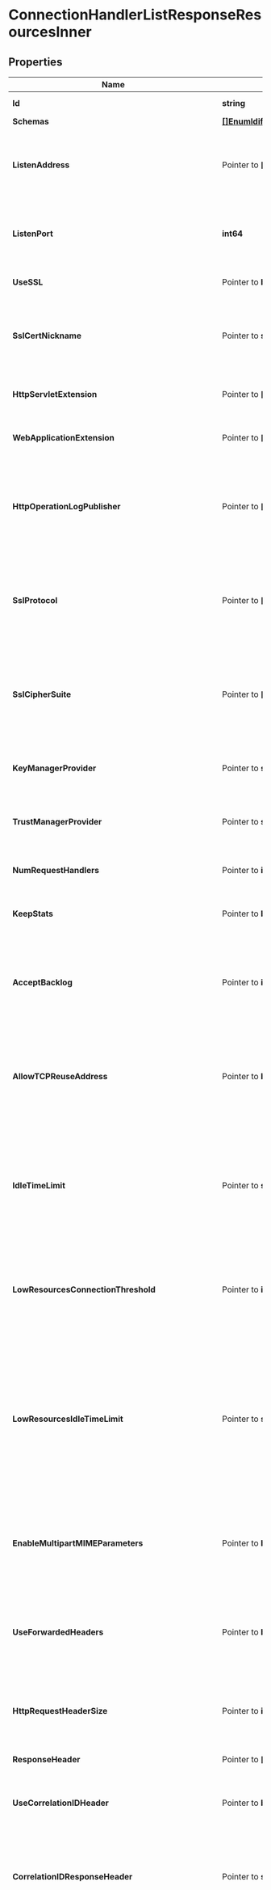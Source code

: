 # ConnectionHandlerListResponseResourcesInner

## Properties

Name | Type | Description | Notes
------------ | ------------- | ------------- | -------------
**Id** | **string** | Name of the Connection Handler | 
**Schemas** | [**[]EnumldifConnectionHandlerSchemaUrn**](EnumldifConnectionHandlerSchemaUrn.md) |  | 
**ListenAddress** | Pointer to **[]string** | Specifies the address or set of addresses on which this LDAP Connection Handler should listen for connections from LDAP clients. | [optional] 
**ListenPort** | **int64** | Specifies the port number on which the LDAP Connection Handler will listen for connections from clients. | 
**UseSSL** | Pointer to **bool** | Indicates whether the LDAP Connection Handler should use SSL. | [optional] 
**SslCertNickname** | Pointer to **string** | Specifies the nickname (also called the alias) of the certificate that the LDAP Connection Handler should use when performing SSL communication. | [optional] 
**HttpServletExtension** | Pointer to **[]string** | Specifies information about servlets that will be provided via this connection handler. | [optional] 
**WebApplicationExtension** | Pointer to **[]string** | Specifies information about web applications that will be provided via this connection handler. | [optional] 
**HttpOperationLogPublisher** | Pointer to **[]string** | Specifies the set of HTTP operation loggers that should be used to log information about requests and responses for operations processed through this HTTP Connection Handler. | [optional] 
**SslProtocol** | Pointer to **[]string** | Specifies the names of the TLS protocols that are allowed for use in SSL or StartTLS communication. The set of supported ssl protocols can be viewed via the ssl context monitor entry. | [optional] 
**SslCipherSuite** | Pointer to **[]string** | Specifies the names of the TLS cipher suites that are allowed for use in SSL or StartTLS communication. The set of supported cipher suites can be viewed via the ssl context monitor entry. | [optional] 
**KeyManagerProvider** | Pointer to **string** | Specifies the name of the key manager that should be used with this LDAP Connection Handler . | [optional] 
**TrustManagerProvider** | Pointer to **string** | Specifies the name of the trust manager that should be used with the LDAP Connection Handler . | [optional] 
**NumRequestHandlers** | Pointer to **int64** | Specifies the number of request handlers that are used to read requests from clients. | [optional] 
**KeepStats** | Pointer to **bool** | Indicates whether to enable statistics collection for this connection handler. | [optional] 
**AcceptBacklog** | Pointer to **int64** | Specifies the maximum number of pending connection attempts that are allowed to queue up in the accept backlog before the server starts rejecting new connection attempts. | [optional] 
**AllowTCPReuseAddress** | Pointer to **bool** | Indicates whether the server should attempt to reuse socket descriptors. This may be useful in environments with a high rate of connection establishment and termination. | [optional] 
**IdleTimeLimit** | Pointer to **string** | Specifies the maximum idle time for a connection. The max idle time is applied when waiting for a new request to be received on a connection, when reading the headers and content of a request, or when writing the headers and content of a response. | [optional] 
**LowResourcesConnectionThreshold** | Pointer to **int64** | Specifies the number of connections, which if exceeded, places this handler in a low resource state where a different idle time limit is applied on the connections. | [optional] 
**LowResourcesIdleTimeLimit** | Pointer to **string** | Specifies the maximum idle time for a connection when this handler is in a low resource state as defined by low-resource-connections. The max idle time is applied when waiting for a new request to be received on a connection, when reading the headers and content of a request, or when writing the headers and content of a response. | [optional] 
**EnableMultipartMIMEParameters** | Pointer to **bool** | Determines whether request form parameters submitted in multipart/ form-data (RFC 2388) format should be processed as request parameters. | [optional] 
**UseForwardedHeaders** | Pointer to **bool** | Indicates whether to use \&quot;Forwarded\&quot; and \&quot;X-Forwarded-*\&quot; request headers to override corresponding HTTP request information available during request processing. | [optional] 
**HttpRequestHeaderSize** | Pointer to **int64** | Specifies the maximum buffer size of an http request including the request uri and all of the request headers. | [optional] 
**ResponseHeader** | Pointer to **[]string** | Specifies HTTP header fields and values added to response headers for all requests. | [optional] 
**UseCorrelationIDHeader** | Pointer to **bool** | If enabled, a correlation ID header will be added to outgoing HTTP responses. | [optional] 
**CorrelationIDResponseHeader** | Pointer to **string** | Specifies the name of the HTTP response header that will contain a correlation ID value. Example values are \&quot;Correlation-Id\&quot;, \&quot;X-Amzn-Trace-Id\&quot;, and \&quot;X-Request-Id\&quot;. | [optional] 
**CorrelationIDRequestHeader** | Pointer to **[]string** | Specifies the set of HTTP request headers that may contain a value to be used as the correlation ID. Example values are \&quot;Correlation-Id\&quot;, \&quot;X-Amzn-Trace-Id\&quot;, and \&quot;X-Request-Id\&quot;. | [optional] 
**SslClientAuthPolicy** | Pointer to [**EnumconnectionHandlerSslClientAuthPolicyProp**](EnumconnectionHandlerSslClientAuthPolicyProp.md) |  | [optional] 
**Description** | Pointer to **string** | A description for this Connection Handler | [optional] 
**Enabled** | **bool** | Indicates whether the Connection Handler is enabled. | 
**Meta** | Pointer to [**MetaMeta**](MetaMeta.md) |  | [optional] 
**Urnpingidentityschemasconfigurationmessages20** | Pointer to [**MetaUrnPingidentitySchemasConfigurationMessages20**](MetaUrnPingidentitySchemasConfigurationMessages20.md) |  | [optional] 
**AllowedClient** | Pointer to **[]string** | Specifies a set of address masks that determines the addresses of the clients that are allowed to establish connections to this connection handler. | [optional] 
**DeniedClient** | Pointer to **[]string** | Specifies a set of address masks that determines the addresses of the clients that are not allowed to establish connections to this connection handler. | [optional] 
**AllowStartTLS** | Pointer to **bool** | Indicates whether clients are allowed to use StartTLS. | [optional] 
**AllowLDAPV2** | Pointer to **bool** | Indicates whether connections from LDAPv2 clients are allowed. | [optional] 
**UseTCPKeepAlive** | Pointer to **bool** | Indicates whether the LDAP Connection Handler should use TCP keep-alive. | [optional] 
**SendRejectionNotice** | Pointer to **bool** | Indicates whether the LDAP Connection Handler should send a notice of disconnection extended response message to the client if a new connection is rejected for some reason. | [optional] 
**FailedBindResponseDelay** | Pointer to **string** | Specifies the length of time that the server should delay the response to non-successful bind operations. A value of zero milliseconds indicates that non-successful bind operations should not be delayed. | [optional] 
**MaxRequestSize** | Pointer to **string** | Specifies the size of the largest LDAP request message that will be allowed by this LDAP Connection handler. | [optional] 
**MaxCancelHandlers** | Pointer to **int64** | Specifies the maximum number of threads that are used to process cancel and abandon requests from clients. | [optional] 
**NumAcceptHandlers** | Pointer to **int64** | Specifies the number of threads that are used to accept new client connections, and to perform any initial preparation on those connections that may be needed before the connection can be used to read requests and send responses. | [optional] 
**MaxBlockedWriteTimeLimit** | Pointer to **string** | Specifies the maximum length of time that attempts to write data to LDAP clients should be allowed to block. | [optional] 
**AutoAuthenticateUsingClientCertificate** | Pointer to **bool** | Indicates whether to attempt to automatically authenticate a client connection that has established a secure communication channel (using either SSL or StartTLS) and presented its own client certificate. Generally, clients should use the SASL EXTERNAL mechanism to authenticate using a client certificate, but some clients may not support that capability and/or may expect automatic authentication. | [optional] 
**CloseConnectionsWhenUnavailable** | Pointer to **bool** | Indicates whether all connections associated with this LDAP Connection Handler should be closed and no new connections accepted when the server has determined that it is \&quot;unavailable.\&quot; This allows clients (or a network load balancer) to route requests to another server. | [optional] 
**CloseConnectionsOnExplicitGC** | Pointer to **bool** | Indicates whether all connections associated with this LDAP Connection Handler should be closed before an explicit garbage collection is performed to allow clients to route requests to another server. | [optional] 
**LdifDirectory** | **string** | Specifies the path to the directory in which the LDIF files should be placed. | 
**PollInterval** | **string** | Specifies how frequently the LDIF connection handler should check the LDIF directory to determine whether a new LDIF file has been added. | 

## Methods

### NewConnectionHandlerListResponseResourcesInner

`func NewConnectionHandlerListResponseResourcesInner(id string, schemas []EnumldifConnectionHandlerSchemaUrn, listenPort int64, enabled bool, ldifDirectory string, pollInterval string, ) *ConnectionHandlerListResponseResourcesInner`

NewConnectionHandlerListResponseResourcesInner instantiates a new ConnectionHandlerListResponseResourcesInner object
This constructor will assign default values to properties that have it defined,
and makes sure properties required by API are set, but the set of arguments
will change when the set of required properties is changed

### NewConnectionHandlerListResponseResourcesInnerWithDefaults

`func NewConnectionHandlerListResponseResourcesInnerWithDefaults() *ConnectionHandlerListResponseResourcesInner`

NewConnectionHandlerListResponseResourcesInnerWithDefaults instantiates a new ConnectionHandlerListResponseResourcesInner object
This constructor will only assign default values to properties that have it defined,
but it doesn't guarantee that properties required by API are set

### GetId

`func (o *ConnectionHandlerListResponseResourcesInner) GetId() string`

GetId returns the Id field if non-nil, zero value otherwise.

### GetIdOk

`func (o *ConnectionHandlerListResponseResourcesInner) GetIdOk() (*string, bool)`

GetIdOk returns a tuple with the Id field if it's non-nil, zero value otherwise
and a boolean to check if the value has been set.

### SetId

`func (o *ConnectionHandlerListResponseResourcesInner) SetId(v string)`

SetId sets Id field to given value.


### GetSchemas

`func (o *ConnectionHandlerListResponseResourcesInner) GetSchemas() []EnumldifConnectionHandlerSchemaUrn`

GetSchemas returns the Schemas field if non-nil, zero value otherwise.

### GetSchemasOk

`func (o *ConnectionHandlerListResponseResourcesInner) GetSchemasOk() (*[]EnumldifConnectionHandlerSchemaUrn, bool)`

GetSchemasOk returns a tuple with the Schemas field if it's non-nil, zero value otherwise
and a boolean to check if the value has been set.

### SetSchemas

`func (o *ConnectionHandlerListResponseResourcesInner) SetSchemas(v []EnumldifConnectionHandlerSchemaUrn)`

SetSchemas sets Schemas field to given value.


### GetListenAddress

`func (o *ConnectionHandlerListResponseResourcesInner) GetListenAddress() []string`

GetListenAddress returns the ListenAddress field if non-nil, zero value otherwise.

### GetListenAddressOk

`func (o *ConnectionHandlerListResponseResourcesInner) GetListenAddressOk() (*[]string, bool)`

GetListenAddressOk returns a tuple with the ListenAddress field if it's non-nil, zero value otherwise
and a boolean to check if the value has been set.

### SetListenAddress

`func (o *ConnectionHandlerListResponseResourcesInner) SetListenAddress(v []string)`

SetListenAddress sets ListenAddress field to given value.

### HasListenAddress

`func (o *ConnectionHandlerListResponseResourcesInner) HasListenAddress() bool`

HasListenAddress returns a boolean if a field has been set.

### GetListenPort

`func (o *ConnectionHandlerListResponseResourcesInner) GetListenPort() int64`

GetListenPort returns the ListenPort field if non-nil, zero value otherwise.

### GetListenPortOk

`func (o *ConnectionHandlerListResponseResourcesInner) GetListenPortOk() (*int64, bool)`

GetListenPortOk returns a tuple with the ListenPort field if it's non-nil, zero value otherwise
and a boolean to check if the value has been set.

### SetListenPort

`func (o *ConnectionHandlerListResponseResourcesInner) SetListenPort(v int64)`

SetListenPort sets ListenPort field to given value.


### GetUseSSL

`func (o *ConnectionHandlerListResponseResourcesInner) GetUseSSL() bool`

GetUseSSL returns the UseSSL field if non-nil, zero value otherwise.

### GetUseSSLOk

`func (o *ConnectionHandlerListResponseResourcesInner) GetUseSSLOk() (*bool, bool)`

GetUseSSLOk returns a tuple with the UseSSL field if it's non-nil, zero value otherwise
and a boolean to check if the value has been set.

### SetUseSSL

`func (o *ConnectionHandlerListResponseResourcesInner) SetUseSSL(v bool)`

SetUseSSL sets UseSSL field to given value.

### HasUseSSL

`func (o *ConnectionHandlerListResponseResourcesInner) HasUseSSL() bool`

HasUseSSL returns a boolean if a field has been set.

### GetSslCertNickname

`func (o *ConnectionHandlerListResponseResourcesInner) GetSslCertNickname() string`

GetSslCertNickname returns the SslCertNickname field if non-nil, zero value otherwise.

### GetSslCertNicknameOk

`func (o *ConnectionHandlerListResponseResourcesInner) GetSslCertNicknameOk() (*string, bool)`

GetSslCertNicknameOk returns a tuple with the SslCertNickname field if it's non-nil, zero value otherwise
and a boolean to check if the value has been set.

### SetSslCertNickname

`func (o *ConnectionHandlerListResponseResourcesInner) SetSslCertNickname(v string)`

SetSslCertNickname sets SslCertNickname field to given value.

### HasSslCertNickname

`func (o *ConnectionHandlerListResponseResourcesInner) HasSslCertNickname() bool`

HasSslCertNickname returns a boolean if a field has been set.

### GetHttpServletExtension

`func (o *ConnectionHandlerListResponseResourcesInner) GetHttpServletExtension() []string`

GetHttpServletExtension returns the HttpServletExtension field if non-nil, zero value otherwise.

### GetHttpServletExtensionOk

`func (o *ConnectionHandlerListResponseResourcesInner) GetHttpServletExtensionOk() (*[]string, bool)`

GetHttpServletExtensionOk returns a tuple with the HttpServletExtension field if it's non-nil, zero value otherwise
and a boolean to check if the value has been set.

### SetHttpServletExtension

`func (o *ConnectionHandlerListResponseResourcesInner) SetHttpServletExtension(v []string)`

SetHttpServletExtension sets HttpServletExtension field to given value.

### HasHttpServletExtension

`func (o *ConnectionHandlerListResponseResourcesInner) HasHttpServletExtension() bool`

HasHttpServletExtension returns a boolean if a field has been set.

### GetWebApplicationExtension

`func (o *ConnectionHandlerListResponseResourcesInner) GetWebApplicationExtension() []string`

GetWebApplicationExtension returns the WebApplicationExtension field if non-nil, zero value otherwise.

### GetWebApplicationExtensionOk

`func (o *ConnectionHandlerListResponseResourcesInner) GetWebApplicationExtensionOk() (*[]string, bool)`

GetWebApplicationExtensionOk returns a tuple with the WebApplicationExtension field if it's non-nil, zero value otherwise
and a boolean to check if the value has been set.

### SetWebApplicationExtension

`func (o *ConnectionHandlerListResponseResourcesInner) SetWebApplicationExtension(v []string)`

SetWebApplicationExtension sets WebApplicationExtension field to given value.

### HasWebApplicationExtension

`func (o *ConnectionHandlerListResponseResourcesInner) HasWebApplicationExtension() bool`

HasWebApplicationExtension returns a boolean if a field has been set.

### GetHttpOperationLogPublisher

`func (o *ConnectionHandlerListResponseResourcesInner) GetHttpOperationLogPublisher() []string`

GetHttpOperationLogPublisher returns the HttpOperationLogPublisher field if non-nil, zero value otherwise.

### GetHttpOperationLogPublisherOk

`func (o *ConnectionHandlerListResponseResourcesInner) GetHttpOperationLogPublisherOk() (*[]string, bool)`

GetHttpOperationLogPublisherOk returns a tuple with the HttpOperationLogPublisher field if it's non-nil, zero value otherwise
and a boolean to check if the value has been set.

### SetHttpOperationLogPublisher

`func (o *ConnectionHandlerListResponseResourcesInner) SetHttpOperationLogPublisher(v []string)`

SetHttpOperationLogPublisher sets HttpOperationLogPublisher field to given value.

### HasHttpOperationLogPublisher

`func (o *ConnectionHandlerListResponseResourcesInner) HasHttpOperationLogPublisher() bool`

HasHttpOperationLogPublisher returns a boolean if a field has been set.

### GetSslProtocol

`func (o *ConnectionHandlerListResponseResourcesInner) GetSslProtocol() []string`

GetSslProtocol returns the SslProtocol field if non-nil, zero value otherwise.

### GetSslProtocolOk

`func (o *ConnectionHandlerListResponseResourcesInner) GetSslProtocolOk() (*[]string, bool)`

GetSslProtocolOk returns a tuple with the SslProtocol field if it's non-nil, zero value otherwise
and a boolean to check if the value has been set.

### SetSslProtocol

`func (o *ConnectionHandlerListResponseResourcesInner) SetSslProtocol(v []string)`

SetSslProtocol sets SslProtocol field to given value.

### HasSslProtocol

`func (o *ConnectionHandlerListResponseResourcesInner) HasSslProtocol() bool`

HasSslProtocol returns a boolean if a field has been set.

### GetSslCipherSuite

`func (o *ConnectionHandlerListResponseResourcesInner) GetSslCipherSuite() []string`

GetSslCipherSuite returns the SslCipherSuite field if non-nil, zero value otherwise.

### GetSslCipherSuiteOk

`func (o *ConnectionHandlerListResponseResourcesInner) GetSslCipherSuiteOk() (*[]string, bool)`

GetSslCipherSuiteOk returns a tuple with the SslCipherSuite field if it's non-nil, zero value otherwise
and a boolean to check if the value has been set.

### SetSslCipherSuite

`func (o *ConnectionHandlerListResponseResourcesInner) SetSslCipherSuite(v []string)`

SetSslCipherSuite sets SslCipherSuite field to given value.

### HasSslCipherSuite

`func (o *ConnectionHandlerListResponseResourcesInner) HasSslCipherSuite() bool`

HasSslCipherSuite returns a boolean if a field has been set.

### GetKeyManagerProvider

`func (o *ConnectionHandlerListResponseResourcesInner) GetKeyManagerProvider() string`

GetKeyManagerProvider returns the KeyManagerProvider field if non-nil, zero value otherwise.

### GetKeyManagerProviderOk

`func (o *ConnectionHandlerListResponseResourcesInner) GetKeyManagerProviderOk() (*string, bool)`

GetKeyManagerProviderOk returns a tuple with the KeyManagerProvider field if it's non-nil, zero value otherwise
and a boolean to check if the value has been set.

### SetKeyManagerProvider

`func (o *ConnectionHandlerListResponseResourcesInner) SetKeyManagerProvider(v string)`

SetKeyManagerProvider sets KeyManagerProvider field to given value.

### HasKeyManagerProvider

`func (o *ConnectionHandlerListResponseResourcesInner) HasKeyManagerProvider() bool`

HasKeyManagerProvider returns a boolean if a field has been set.

### GetTrustManagerProvider

`func (o *ConnectionHandlerListResponseResourcesInner) GetTrustManagerProvider() string`

GetTrustManagerProvider returns the TrustManagerProvider field if non-nil, zero value otherwise.

### GetTrustManagerProviderOk

`func (o *ConnectionHandlerListResponseResourcesInner) GetTrustManagerProviderOk() (*string, bool)`

GetTrustManagerProviderOk returns a tuple with the TrustManagerProvider field if it's non-nil, zero value otherwise
and a boolean to check if the value has been set.

### SetTrustManagerProvider

`func (o *ConnectionHandlerListResponseResourcesInner) SetTrustManagerProvider(v string)`

SetTrustManagerProvider sets TrustManagerProvider field to given value.

### HasTrustManagerProvider

`func (o *ConnectionHandlerListResponseResourcesInner) HasTrustManagerProvider() bool`

HasTrustManagerProvider returns a boolean if a field has been set.

### GetNumRequestHandlers

`func (o *ConnectionHandlerListResponseResourcesInner) GetNumRequestHandlers() int64`

GetNumRequestHandlers returns the NumRequestHandlers field if non-nil, zero value otherwise.

### GetNumRequestHandlersOk

`func (o *ConnectionHandlerListResponseResourcesInner) GetNumRequestHandlersOk() (*int64, bool)`

GetNumRequestHandlersOk returns a tuple with the NumRequestHandlers field if it's non-nil, zero value otherwise
and a boolean to check if the value has been set.

### SetNumRequestHandlers

`func (o *ConnectionHandlerListResponseResourcesInner) SetNumRequestHandlers(v int64)`

SetNumRequestHandlers sets NumRequestHandlers field to given value.

### HasNumRequestHandlers

`func (o *ConnectionHandlerListResponseResourcesInner) HasNumRequestHandlers() bool`

HasNumRequestHandlers returns a boolean if a field has been set.

### GetKeepStats

`func (o *ConnectionHandlerListResponseResourcesInner) GetKeepStats() bool`

GetKeepStats returns the KeepStats field if non-nil, zero value otherwise.

### GetKeepStatsOk

`func (o *ConnectionHandlerListResponseResourcesInner) GetKeepStatsOk() (*bool, bool)`

GetKeepStatsOk returns a tuple with the KeepStats field if it's non-nil, zero value otherwise
and a boolean to check if the value has been set.

### SetKeepStats

`func (o *ConnectionHandlerListResponseResourcesInner) SetKeepStats(v bool)`

SetKeepStats sets KeepStats field to given value.

### HasKeepStats

`func (o *ConnectionHandlerListResponseResourcesInner) HasKeepStats() bool`

HasKeepStats returns a boolean if a field has been set.

### GetAcceptBacklog

`func (o *ConnectionHandlerListResponseResourcesInner) GetAcceptBacklog() int64`

GetAcceptBacklog returns the AcceptBacklog field if non-nil, zero value otherwise.

### GetAcceptBacklogOk

`func (o *ConnectionHandlerListResponseResourcesInner) GetAcceptBacklogOk() (*int64, bool)`

GetAcceptBacklogOk returns a tuple with the AcceptBacklog field if it's non-nil, zero value otherwise
and a boolean to check if the value has been set.

### SetAcceptBacklog

`func (o *ConnectionHandlerListResponseResourcesInner) SetAcceptBacklog(v int64)`

SetAcceptBacklog sets AcceptBacklog field to given value.

### HasAcceptBacklog

`func (o *ConnectionHandlerListResponseResourcesInner) HasAcceptBacklog() bool`

HasAcceptBacklog returns a boolean if a field has been set.

### GetAllowTCPReuseAddress

`func (o *ConnectionHandlerListResponseResourcesInner) GetAllowTCPReuseAddress() bool`

GetAllowTCPReuseAddress returns the AllowTCPReuseAddress field if non-nil, zero value otherwise.

### GetAllowTCPReuseAddressOk

`func (o *ConnectionHandlerListResponseResourcesInner) GetAllowTCPReuseAddressOk() (*bool, bool)`

GetAllowTCPReuseAddressOk returns a tuple with the AllowTCPReuseAddress field if it's non-nil, zero value otherwise
and a boolean to check if the value has been set.

### SetAllowTCPReuseAddress

`func (o *ConnectionHandlerListResponseResourcesInner) SetAllowTCPReuseAddress(v bool)`

SetAllowTCPReuseAddress sets AllowTCPReuseAddress field to given value.

### HasAllowTCPReuseAddress

`func (o *ConnectionHandlerListResponseResourcesInner) HasAllowTCPReuseAddress() bool`

HasAllowTCPReuseAddress returns a boolean if a field has been set.

### GetIdleTimeLimit

`func (o *ConnectionHandlerListResponseResourcesInner) GetIdleTimeLimit() string`

GetIdleTimeLimit returns the IdleTimeLimit field if non-nil, zero value otherwise.

### GetIdleTimeLimitOk

`func (o *ConnectionHandlerListResponseResourcesInner) GetIdleTimeLimitOk() (*string, bool)`

GetIdleTimeLimitOk returns a tuple with the IdleTimeLimit field if it's non-nil, zero value otherwise
and a boolean to check if the value has been set.

### SetIdleTimeLimit

`func (o *ConnectionHandlerListResponseResourcesInner) SetIdleTimeLimit(v string)`

SetIdleTimeLimit sets IdleTimeLimit field to given value.

### HasIdleTimeLimit

`func (o *ConnectionHandlerListResponseResourcesInner) HasIdleTimeLimit() bool`

HasIdleTimeLimit returns a boolean if a field has been set.

### GetLowResourcesConnectionThreshold

`func (o *ConnectionHandlerListResponseResourcesInner) GetLowResourcesConnectionThreshold() int64`

GetLowResourcesConnectionThreshold returns the LowResourcesConnectionThreshold field if non-nil, zero value otherwise.

### GetLowResourcesConnectionThresholdOk

`func (o *ConnectionHandlerListResponseResourcesInner) GetLowResourcesConnectionThresholdOk() (*int64, bool)`

GetLowResourcesConnectionThresholdOk returns a tuple with the LowResourcesConnectionThreshold field if it's non-nil, zero value otherwise
and a boolean to check if the value has been set.

### SetLowResourcesConnectionThreshold

`func (o *ConnectionHandlerListResponseResourcesInner) SetLowResourcesConnectionThreshold(v int64)`

SetLowResourcesConnectionThreshold sets LowResourcesConnectionThreshold field to given value.

### HasLowResourcesConnectionThreshold

`func (o *ConnectionHandlerListResponseResourcesInner) HasLowResourcesConnectionThreshold() bool`

HasLowResourcesConnectionThreshold returns a boolean if a field has been set.

### GetLowResourcesIdleTimeLimit

`func (o *ConnectionHandlerListResponseResourcesInner) GetLowResourcesIdleTimeLimit() string`

GetLowResourcesIdleTimeLimit returns the LowResourcesIdleTimeLimit field if non-nil, zero value otherwise.

### GetLowResourcesIdleTimeLimitOk

`func (o *ConnectionHandlerListResponseResourcesInner) GetLowResourcesIdleTimeLimitOk() (*string, bool)`

GetLowResourcesIdleTimeLimitOk returns a tuple with the LowResourcesIdleTimeLimit field if it's non-nil, zero value otherwise
and a boolean to check if the value has been set.

### SetLowResourcesIdleTimeLimit

`func (o *ConnectionHandlerListResponseResourcesInner) SetLowResourcesIdleTimeLimit(v string)`

SetLowResourcesIdleTimeLimit sets LowResourcesIdleTimeLimit field to given value.

### HasLowResourcesIdleTimeLimit

`func (o *ConnectionHandlerListResponseResourcesInner) HasLowResourcesIdleTimeLimit() bool`

HasLowResourcesIdleTimeLimit returns a boolean if a field has been set.

### GetEnableMultipartMIMEParameters

`func (o *ConnectionHandlerListResponseResourcesInner) GetEnableMultipartMIMEParameters() bool`

GetEnableMultipartMIMEParameters returns the EnableMultipartMIMEParameters field if non-nil, zero value otherwise.

### GetEnableMultipartMIMEParametersOk

`func (o *ConnectionHandlerListResponseResourcesInner) GetEnableMultipartMIMEParametersOk() (*bool, bool)`

GetEnableMultipartMIMEParametersOk returns a tuple with the EnableMultipartMIMEParameters field if it's non-nil, zero value otherwise
and a boolean to check if the value has been set.

### SetEnableMultipartMIMEParameters

`func (o *ConnectionHandlerListResponseResourcesInner) SetEnableMultipartMIMEParameters(v bool)`

SetEnableMultipartMIMEParameters sets EnableMultipartMIMEParameters field to given value.

### HasEnableMultipartMIMEParameters

`func (o *ConnectionHandlerListResponseResourcesInner) HasEnableMultipartMIMEParameters() bool`

HasEnableMultipartMIMEParameters returns a boolean if a field has been set.

### GetUseForwardedHeaders

`func (o *ConnectionHandlerListResponseResourcesInner) GetUseForwardedHeaders() bool`

GetUseForwardedHeaders returns the UseForwardedHeaders field if non-nil, zero value otherwise.

### GetUseForwardedHeadersOk

`func (o *ConnectionHandlerListResponseResourcesInner) GetUseForwardedHeadersOk() (*bool, bool)`

GetUseForwardedHeadersOk returns a tuple with the UseForwardedHeaders field if it's non-nil, zero value otherwise
and a boolean to check if the value has been set.

### SetUseForwardedHeaders

`func (o *ConnectionHandlerListResponseResourcesInner) SetUseForwardedHeaders(v bool)`

SetUseForwardedHeaders sets UseForwardedHeaders field to given value.

### HasUseForwardedHeaders

`func (o *ConnectionHandlerListResponseResourcesInner) HasUseForwardedHeaders() bool`

HasUseForwardedHeaders returns a boolean if a field has been set.

### GetHttpRequestHeaderSize

`func (o *ConnectionHandlerListResponseResourcesInner) GetHttpRequestHeaderSize() int64`

GetHttpRequestHeaderSize returns the HttpRequestHeaderSize field if non-nil, zero value otherwise.

### GetHttpRequestHeaderSizeOk

`func (o *ConnectionHandlerListResponseResourcesInner) GetHttpRequestHeaderSizeOk() (*int64, bool)`

GetHttpRequestHeaderSizeOk returns a tuple with the HttpRequestHeaderSize field if it's non-nil, zero value otherwise
and a boolean to check if the value has been set.

### SetHttpRequestHeaderSize

`func (o *ConnectionHandlerListResponseResourcesInner) SetHttpRequestHeaderSize(v int64)`

SetHttpRequestHeaderSize sets HttpRequestHeaderSize field to given value.

### HasHttpRequestHeaderSize

`func (o *ConnectionHandlerListResponseResourcesInner) HasHttpRequestHeaderSize() bool`

HasHttpRequestHeaderSize returns a boolean if a field has been set.

### GetResponseHeader

`func (o *ConnectionHandlerListResponseResourcesInner) GetResponseHeader() []string`

GetResponseHeader returns the ResponseHeader field if non-nil, zero value otherwise.

### GetResponseHeaderOk

`func (o *ConnectionHandlerListResponseResourcesInner) GetResponseHeaderOk() (*[]string, bool)`

GetResponseHeaderOk returns a tuple with the ResponseHeader field if it's non-nil, zero value otherwise
and a boolean to check if the value has been set.

### SetResponseHeader

`func (o *ConnectionHandlerListResponseResourcesInner) SetResponseHeader(v []string)`

SetResponseHeader sets ResponseHeader field to given value.

### HasResponseHeader

`func (o *ConnectionHandlerListResponseResourcesInner) HasResponseHeader() bool`

HasResponseHeader returns a boolean if a field has been set.

### GetUseCorrelationIDHeader

`func (o *ConnectionHandlerListResponseResourcesInner) GetUseCorrelationIDHeader() bool`

GetUseCorrelationIDHeader returns the UseCorrelationIDHeader field if non-nil, zero value otherwise.

### GetUseCorrelationIDHeaderOk

`func (o *ConnectionHandlerListResponseResourcesInner) GetUseCorrelationIDHeaderOk() (*bool, bool)`

GetUseCorrelationIDHeaderOk returns a tuple with the UseCorrelationIDHeader field if it's non-nil, zero value otherwise
and a boolean to check if the value has been set.

### SetUseCorrelationIDHeader

`func (o *ConnectionHandlerListResponseResourcesInner) SetUseCorrelationIDHeader(v bool)`

SetUseCorrelationIDHeader sets UseCorrelationIDHeader field to given value.

### HasUseCorrelationIDHeader

`func (o *ConnectionHandlerListResponseResourcesInner) HasUseCorrelationIDHeader() bool`

HasUseCorrelationIDHeader returns a boolean if a field has been set.

### GetCorrelationIDResponseHeader

`func (o *ConnectionHandlerListResponseResourcesInner) GetCorrelationIDResponseHeader() string`

GetCorrelationIDResponseHeader returns the CorrelationIDResponseHeader field if non-nil, zero value otherwise.

### GetCorrelationIDResponseHeaderOk

`func (o *ConnectionHandlerListResponseResourcesInner) GetCorrelationIDResponseHeaderOk() (*string, bool)`

GetCorrelationIDResponseHeaderOk returns a tuple with the CorrelationIDResponseHeader field if it's non-nil, zero value otherwise
and a boolean to check if the value has been set.

### SetCorrelationIDResponseHeader

`func (o *ConnectionHandlerListResponseResourcesInner) SetCorrelationIDResponseHeader(v string)`

SetCorrelationIDResponseHeader sets CorrelationIDResponseHeader field to given value.

### HasCorrelationIDResponseHeader

`func (o *ConnectionHandlerListResponseResourcesInner) HasCorrelationIDResponseHeader() bool`

HasCorrelationIDResponseHeader returns a boolean if a field has been set.

### GetCorrelationIDRequestHeader

`func (o *ConnectionHandlerListResponseResourcesInner) GetCorrelationIDRequestHeader() []string`

GetCorrelationIDRequestHeader returns the CorrelationIDRequestHeader field if non-nil, zero value otherwise.

### GetCorrelationIDRequestHeaderOk

`func (o *ConnectionHandlerListResponseResourcesInner) GetCorrelationIDRequestHeaderOk() (*[]string, bool)`

GetCorrelationIDRequestHeaderOk returns a tuple with the CorrelationIDRequestHeader field if it's non-nil, zero value otherwise
and a boolean to check if the value has been set.

### SetCorrelationIDRequestHeader

`func (o *ConnectionHandlerListResponseResourcesInner) SetCorrelationIDRequestHeader(v []string)`

SetCorrelationIDRequestHeader sets CorrelationIDRequestHeader field to given value.

### HasCorrelationIDRequestHeader

`func (o *ConnectionHandlerListResponseResourcesInner) HasCorrelationIDRequestHeader() bool`

HasCorrelationIDRequestHeader returns a boolean if a field has been set.

### GetSslClientAuthPolicy

`func (o *ConnectionHandlerListResponseResourcesInner) GetSslClientAuthPolicy() EnumconnectionHandlerSslClientAuthPolicyProp`

GetSslClientAuthPolicy returns the SslClientAuthPolicy field if non-nil, zero value otherwise.

### GetSslClientAuthPolicyOk

`func (o *ConnectionHandlerListResponseResourcesInner) GetSslClientAuthPolicyOk() (*EnumconnectionHandlerSslClientAuthPolicyProp, bool)`

GetSslClientAuthPolicyOk returns a tuple with the SslClientAuthPolicy field if it's non-nil, zero value otherwise
and a boolean to check if the value has been set.

### SetSslClientAuthPolicy

`func (o *ConnectionHandlerListResponseResourcesInner) SetSslClientAuthPolicy(v EnumconnectionHandlerSslClientAuthPolicyProp)`

SetSslClientAuthPolicy sets SslClientAuthPolicy field to given value.

### HasSslClientAuthPolicy

`func (o *ConnectionHandlerListResponseResourcesInner) HasSslClientAuthPolicy() bool`

HasSslClientAuthPolicy returns a boolean if a field has been set.

### GetDescription

`func (o *ConnectionHandlerListResponseResourcesInner) GetDescription() string`

GetDescription returns the Description field if non-nil, zero value otherwise.

### GetDescriptionOk

`func (o *ConnectionHandlerListResponseResourcesInner) GetDescriptionOk() (*string, bool)`

GetDescriptionOk returns a tuple with the Description field if it's non-nil, zero value otherwise
and a boolean to check if the value has been set.

### SetDescription

`func (o *ConnectionHandlerListResponseResourcesInner) SetDescription(v string)`

SetDescription sets Description field to given value.

### HasDescription

`func (o *ConnectionHandlerListResponseResourcesInner) HasDescription() bool`

HasDescription returns a boolean if a field has been set.

### GetEnabled

`func (o *ConnectionHandlerListResponseResourcesInner) GetEnabled() bool`

GetEnabled returns the Enabled field if non-nil, zero value otherwise.

### GetEnabledOk

`func (o *ConnectionHandlerListResponseResourcesInner) GetEnabledOk() (*bool, bool)`

GetEnabledOk returns a tuple with the Enabled field if it's non-nil, zero value otherwise
and a boolean to check if the value has been set.

### SetEnabled

`func (o *ConnectionHandlerListResponseResourcesInner) SetEnabled(v bool)`

SetEnabled sets Enabled field to given value.


### GetMeta

`func (o *ConnectionHandlerListResponseResourcesInner) GetMeta() MetaMeta`

GetMeta returns the Meta field if non-nil, zero value otherwise.

### GetMetaOk

`func (o *ConnectionHandlerListResponseResourcesInner) GetMetaOk() (*MetaMeta, bool)`

GetMetaOk returns a tuple with the Meta field if it's non-nil, zero value otherwise
and a boolean to check if the value has been set.

### SetMeta

`func (o *ConnectionHandlerListResponseResourcesInner) SetMeta(v MetaMeta)`

SetMeta sets Meta field to given value.

### HasMeta

`func (o *ConnectionHandlerListResponseResourcesInner) HasMeta() bool`

HasMeta returns a boolean if a field has been set.

### GetUrnpingidentityschemasconfigurationmessages20

`func (o *ConnectionHandlerListResponseResourcesInner) GetUrnpingidentityschemasconfigurationmessages20() MetaUrnPingidentitySchemasConfigurationMessages20`

GetUrnpingidentityschemasconfigurationmessages20 returns the Urnpingidentityschemasconfigurationmessages20 field if non-nil, zero value otherwise.

### GetUrnpingidentityschemasconfigurationmessages20Ok

`func (o *ConnectionHandlerListResponseResourcesInner) GetUrnpingidentityschemasconfigurationmessages20Ok() (*MetaUrnPingidentitySchemasConfigurationMessages20, bool)`

GetUrnpingidentityschemasconfigurationmessages20Ok returns a tuple with the Urnpingidentityschemasconfigurationmessages20 field if it's non-nil, zero value otherwise
and a boolean to check if the value has been set.

### SetUrnpingidentityschemasconfigurationmessages20

`func (o *ConnectionHandlerListResponseResourcesInner) SetUrnpingidentityschemasconfigurationmessages20(v MetaUrnPingidentitySchemasConfigurationMessages20)`

SetUrnpingidentityschemasconfigurationmessages20 sets Urnpingidentityschemasconfigurationmessages20 field to given value.

### HasUrnpingidentityschemasconfigurationmessages20

`func (o *ConnectionHandlerListResponseResourcesInner) HasUrnpingidentityschemasconfigurationmessages20() bool`

HasUrnpingidentityschemasconfigurationmessages20 returns a boolean if a field has been set.

### GetAllowedClient

`func (o *ConnectionHandlerListResponseResourcesInner) GetAllowedClient() []string`

GetAllowedClient returns the AllowedClient field if non-nil, zero value otherwise.

### GetAllowedClientOk

`func (o *ConnectionHandlerListResponseResourcesInner) GetAllowedClientOk() (*[]string, bool)`

GetAllowedClientOk returns a tuple with the AllowedClient field if it's non-nil, zero value otherwise
and a boolean to check if the value has been set.

### SetAllowedClient

`func (o *ConnectionHandlerListResponseResourcesInner) SetAllowedClient(v []string)`

SetAllowedClient sets AllowedClient field to given value.

### HasAllowedClient

`func (o *ConnectionHandlerListResponseResourcesInner) HasAllowedClient() bool`

HasAllowedClient returns a boolean if a field has been set.

### GetDeniedClient

`func (o *ConnectionHandlerListResponseResourcesInner) GetDeniedClient() []string`

GetDeniedClient returns the DeniedClient field if non-nil, zero value otherwise.

### GetDeniedClientOk

`func (o *ConnectionHandlerListResponseResourcesInner) GetDeniedClientOk() (*[]string, bool)`

GetDeniedClientOk returns a tuple with the DeniedClient field if it's non-nil, zero value otherwise
and a boolean to check if the value has been set.

### SetDeniedClient

`func (o *ConnectionHandlerListResponseResourcesInner) SetDeniedClient(v []string)`

SetDeniedClient sets DeniedClient field to given value.

### HasDeniedClient

`func (o *ConnectionHandlerListResponseResourcesInner) HasDeniedClient() bool`

HasDeniedClient returns a boolean if a field has been set.

### GetAllowStartTLS

`func (o *ConnectionHandlerListResponseResourcesInner) GetAllowStartTLS() bool`

GetAllowStartTLS returns the AllowStartTLS field if non-nil, zero value otherwise.

### GetAllowStartTLSOk

`func (o *ConnectionHandlerListResponseResourcesInner) GetAllowStartTLSOk() (*bool, bool)`

GetAllowStartTLSOk returns a tuple with the AllowStartTLS field if it's non-nil, zero value otherwise
and a boolean to check if the value has been set.

### SetAllowStartTLS

`func (o *ConnectionHandlerListResponseResourcesInner) SetAllowStartTLS(v bool)`

SetAllowStartTLS sets AllowStartTLS field to given value.

### HasAllowStartTLS

`func (o *ConnectionHandlerListResponseResourcesInner) HasAllowStartTLS() bool`

HasAllowStartTLS returns a boolean if a field has been set.

### GetAllowLDAPV2

`func (o *ConnectionHandlerListResponseResourcesInner) GetAllowLDAPV2() bool`

GetAllowLDAPV2 returns the AllowLDAPV2 field if non-nil, zero value otherwise.

### GetAllowLDAPV2Ok

`func (o *ConnectionHandlerListResponseResourcesInner) GetAllowLDAPV2Ok() (*bool, bool)`

GetAllowLDAPV2Ok returns a tuple with the AllowLDAPV2 field if it's non-nil, zero value otherwise
and a boolean to check if the value has been set.

### SetAllowLDAPV2

`func (o *ConnectionHandlerListResponseResourcesInner) SetAllowLDAPV2(v bool)`

SetAllowLDAPV2 sets AllowLDAPV2 field to given value.

### HasAllowLDAPV2

`func (o *ConnectionHandlerListResponseResourcesInner) HasAllowLDAPV2() bool`

HasAllowLDAPV2 returns a boolean if a field has been set.

### GetUseTCPKeepAlive

`func (o *ConnectionHandlerListResponseResourcesInner) GetUseTCPKeepAlive() bool`

GetUseTCPKeepAlive returns the UseTCPKeepAlive field if non-nil, zero value otherwise.

### GetUseTCPKeepAliveOk

`func (o *ConnectionHandlerListResponseResourcesInner) GetUseTCPKeepAliveOk() (*bool, bool)`

GetUseTCPKeepAliveOk returns a tuple with the UseTCPKeepAlive field if it's non-nil, zero value otherwise
and a boolean to check if the value has been set.

### SetUseTCPKeepAlive

`func (o *ConnectionHandlerListResponseResourcesInner) SetUseTCPKeepAlive(v bool)`

SetUseTCPKeepAlive sets UseTCPKeepAlive field to given value.

### HasUseTCPKeepAlive

`func (o *ConnectionHandlerListResponseResourcesInner) HasUseTCPKeepAlive() bool`

HasUseTCPKeepAlive returns a boolean if a field has been set.

### GetSendRejectionNotice

`func (o *ConnectionHandlerListResponseResourcesInner) GetSendRejectionNotice() bool`

GetSendRejectionNotice returns the SendRejectionNotice field if non-nil, zero value otherwise.

### GetSendRejectionNoticeOk

`func (o *ConnectionHandlerListResponseResourcesInner) GetSendRejectionNoticeOk() (*bool, bool)`

GetSendRejectionNoticeOk returns a tuple with the SendRejectionNotice field if it's non-nil, zero value otherwise
and a boolean to check if the value has been set.

### SetSendRejectionNotice

`func (o *ConnectionHandlerListResponseResourcesInner) SetSendRejectionNotice(v bool)`

SetSendRejectionNotice sets SendRejectionNotice field to given value.

### HasSendRejectionNotice

`func (o *ConnectionHandlerListResponseResourcesInner) HasSendRejectionNotice() bool`

HasSendRejectionNotice returns a boolean if a field has been set.

### GetFailedBindResponseDelay

`func (o *ConnectionHandlerListResponseResourcesInner) GetFailedBindResponseDelay() string`

GetFailedBindResponseDelay returns the FailedBindResponseDelay field if non-nil, zero value otherwise.

### GetFailedBindResponseDelayOk

`func (o *ConnectionHandlerListResponseResourcesInner) GetFailedBindResponseDelayOk() (*string, bool)`

GetFailedBindResponseDelayOk returns a tuple with the FailedBindResponseDelay field if it's non-nil, zero value otherwise
and a boolean to check if the value has been set.

### SetFailedBindResponseDelay

`func (o *ConnectionHandlerListResponseResourcesInner) SetFailedBindResponseDelay(v string)`

SetFailedBindResponseDelay sets FailedBindResponseDelay field to given value.

### HasFailedBindResponseDelay

`func (o *ConnectionHandlerListResponseResourcesInner) HasFailedBindResponseDelay() bool`

HasFailedBindResponseDelay returns a boolean if a field has been set.

### GetMaxRequestSize

`func (o *ConnectionHandlerListResponseResourcesInner) GetMaxRequestSize() string`

GetMaxRequestSize returns the MaxRequestSize field if non-nil, zero value otherwise.

### GetMaxRequestSizeOk

`func (o *ConnectionHandlerListResponseResourcesInner) GetMaxRequestSizeOk() (*string, bool)`

GetMaxRequestSizeOk returns a tuple with the MaxRequestSize field if it's non-nil, zero value otherwise
and a boolean to check if the value has been set.

### SetMaxRequestSize

`func (o *ConnectionHandlerListResponseResourcesInner) SetMaxRequestSize(v string)`

SetMaxRequestSize sets MaxRequestSize field to given value.

### HasMaxRequestSize

`func (o *ConnectionHandlerListResponseResourcesInner) HasMaxRequestSize() bool`

HasMaxRequestSize returns a boolean if a field has been set.

### GetMaxCancelHandlers

`func (o *ConnectionHandlerListResponseResourcesInner) GetMaxCancelHandlers() int64`

GetMaxCancelHandlers returns the MaxCancelHandlers field if non-nil, zero value otherwise.

### GetMaxCancelHandlersOk

`func (o *ConnectionHandlerListResponseResourcesInner) GetMaxCancelHandlersOk() (*int64, bool)`

GetMaxCancelHandlersOk returns a tuple with the MaxCancelHandlers field if it's non-nil, zero value otherwise
and a boolean to check if the value has been set.

### SetMaxCancelHandlers

`func (o *ConnectionHandlerListResponseResourcesInner) SetMaxCancelHandlers(v int64)`

SetMaxCancelHandlers sets MaxCancelHandlers field to given value.

### HasMaxCancelHandlers

`func (o *ConnectionHandlerListResponseResourcesInner) HasMaxCancelHandlers() bool`

HasMaxCancelHandlers returns a boolean if a field has been set.

### GetNumAcceptHandlers

`func (o *ConnectionHandlerListResponseResourcesInner) GetNumAcceptHandlers() int64`

GetNumAcceptHandlers returns the NumAcceptHandlers field if non-nil, zero value otherwise.

### GetNumAcceptHandlersOk

`func (o *ConnectionHandlerListResponseResourcesInner) GetNumAcceptHandlersOk() (*int64, bool)`

GetNumAcceptHandlersOk returns a tuple with the NumAcceptHandlers field if it's non-nil, zero value otherwise
and a boolean to check if the value has been set.

### SetNumAcceptHandlers

`func (o *ConnectionHandlerListResponseResourcesInner) SetNumAcceptHandlers(v int64)`

SetNumAcceptHandlers sets NumAcceptHandlers field to given value.

### HasNumAcceptHandlers

`func (o *ConnectionHandlerListResponseResourcesInner) HasNumAcceptHandlers() bool`

HasNumAcceptHandlers returns a boolean if a field has been set.

### GetMaxBlockedWriteTimeLimit

`func (o *ConnectionHandlerListResponseResourcesInner) GetMaxBlockedWriteTimeLimit() string`

GetMaxBlockedWriteTimeLimit returns the MaxBlockedWriteTimeLimit field if non-nil, zero value otherwise.

### GetMaxBlockedWriteTimeLimitOk

`func (o *ConnectionHandlerListResponseResourcesInner) GetMaxBlockedWriteTimeLimitOk() (*string, bool)`

GetMaxBlockedWriteTimeLimitOk returns a tuple with the MaxBlockedWriteTimeLimit field if it's non-nil, zero value otherwise
and a boolean to check if the value has been set.

### SetMaxBlockedWriteTimeLimit

`func (o *ConnectionHandlerListResponseResourcesInner) SetMaxBlockedWriteTimeLimit(v string)`

SetMaxBlockedWriteTimeLimit sets MaxBlockedWriteTimeLimit field to given value.

### HasMaxBlockedWriteTimeLimit

`func (o *ConnectionHandlerListResponseResourcesInner) HasMaxBlockedWriteTimeLimit() bool`

HasMaxBlockedWriteTimeLimit returns a boolean if a field has been set.

### GetAutoAuthenticateUsingClientCertificate

`func (o *ConnectionHandlerListResponseResourcesInner) GetAutoAuthenticateUsingClientCertificate() bool`

GetAutoAuthenticateUsingClientCertificate returns the AutoAuthenticateUsingClientCertificate field if non-nil, zero value otherwise.

### GetAutoAuthenticateUsingClientCertificateOk

`func (o *ConnectionHandlerListResponseResourcesInner) GetAutoAuthenticateUsingClientCertificateOk() (*bool, bool)`

GetAutoAuthenticateUsingClientCertificateOk returns a tuple with the AutoAuthenticateUsingClientCertificate field if it's non-nil, zero value otherwise
and a boolean to check if the value has been set.

### SetAutoAuthenticateUsingClientCertificate

`func (o *ConnectionHandlerListResponseResourcesInner) SetAutoAuthenticateUsingClientCertificate(v bool)`

SetAutoAuthenticateUsingClientCertificate sets AutoAuthenticateUsingClientCertificate field to given value.

### HasAutoAuthenticateUsingClientCertificate

`func (o *ConnectionHandlerListResponseResourcesInner) HasAutoAuthenticateUsingClientCertificate() bool`

HasAutoAuthenticateUsingClientCertificate returns a boolean if a field has been set.

### GetCloseConnectionsWhenUnavailable

`func (o *ConnectionHandlerListResponseResourcesInner) GetCloseConnectionsWhenUnavailable() bool`

GetCloseConnectionsWhenUnavailable returns the CloseConnectionsWhenUnavailable field if non-nil, zero value otherwise.

### GetCloseConnectionsWhenUnavailableOk

`func (o *ConnectionHandlerListResponseResourcesInner) GetCloseConnectionsWhenUnavailableOk() (*bool, bool)`

GetCloseConnectionsWhenUnavailableOk returns a tuple with the CloseConnectionsWhenUnavailable field if it's non-nil, zero value otherwise
and a boolean to check if the value has been set.

### SetCloseConnectionsWhenUnavailable

`func (o *ConnectionHandlerListResponseResourcesInner) SetCloseConnectionsWhenUnavailable(v bool)`

SetCloseConnectionsWhenUnavailable sets CloseConnectionsWhenUnavailable field to given value.

### HasCloseConnectionsWhenUnavailable

`func (o *ConnectionHandlerListResponseResourcesInner) HasCloseConnectionsWhenUnavailable() bool`

HasCloseConnectionsWhenUnavailable returns a boolean if a field has been set.

### GetCloseConnectionsOnExplicitGC

`func (o *ConnectionHandlerListResponseResourcesInner) GetCloseConnectionsOnExplicitGC() bool`

GetCloseConnectionsOnExplicitGC returns the CloseConnectionsOnExplicitGC field if non-nil, zero value otherwise.

### GetCloseConnectionsOnExplicitGCOk

`func (o *ConnectionHandlerListResponseResourcesInner) GetCloseConnectionsOnExplicitGCOk() (*bool, bool)`

GetCloseConnectionsOnExplicitGCOk returns a tuple with the CloseConnectionsOnExplicitGC field if it's non-nil, zero value otherwise
and a boolean to check if the value has been set.

### SetCloseConnectionsOnExplicitGC

`func (o *ConnectionHandlerListResponseResourcesInner) SetCloseConnectionsOnExplicitGC(v bool)`

SetCloseConnectionsOnExplicitGC sets CloseConnectionsOnExplicitGC field to given value.

### HasCloseConnectionsOnExplicitGC

`func (o *ConnectionHandlerListResponseResourcesInner) HasCloseConnectionsOnExplicitGC() bool`

HasCloseConnectionsOnExplicitGC returns a boolean if a field has been set.

### GetLdifDirectory

`func (o *ConnectionHandlerListResponseResourcesInner) GetLdifDirectory() string`

GetLdifDirectory returns the LdifDirectory field if non-nil, zero value otherwise.

### GetLdifDirectoryOk

`func (o *ConnectionHandlerListResponseResourcesInner) GetLdifDirectoryOk() (*string, bool)`

GetLdifDirectoryOk returns a tuple with the LdifDirectory field if it's non-nil, zero value otherwise
and a boolean to check if the value has been set.

### SetLdifDirectory

`func (o *ConnectionHandlerListResponseResourcesInner) SetLdifDirectory(v string)`

SetLdifDirectory sets LdifDirectory field to given value.


### GetPollInterval

`func (o *ConnectionHandlerListResponseResourcesInner) GetPollInterval() string`

GetPollInterval returns the PollInterval field if non-nil, zero value otherwise.

### GetPollIntervalOk

`func (o *ConnectionHandlerListResponseResourcesInner) GetPollIntervalOk() (*string, bool)`

GetPollIntervalOk returns a tuple with the PollInterval field if it's non-nil, zero value otherwise
and a boolean to check if the value has been set.

### SetPollInterval

`func (o *ConnectionHandlerListResponseResourcesInner) SetPollInterval(v string)`

SetPollInterval sets PollInterval field to given value.



[[Back to Model list]](../README.md#documentation-for-models) [[Back to API list]](../README.md#documentation-for-api-endpoints) [[Back to README]](../README.md)


